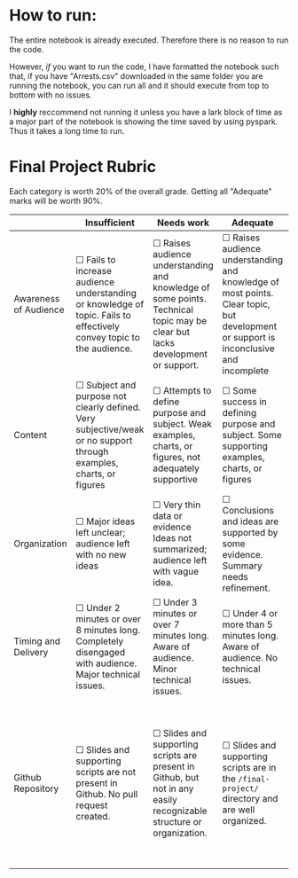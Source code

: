 # How to run:

The entire notebook is already executed. Therefore there is no reason to run the code. 

However, *if* you want to run the code, I have formatted the notebook such that, if you have "Arrests.csv" downloaded in the same folder you are running the notebook, you can run all and it should execute from top to bottom with no issues.

I **highly** reccommend not running it unless you have a lark block of time as a major part of the notebook is showing the time saved by using pyspark. Thus it takes a long time to run.

# Final Project Rubric

Each category is worth 20% of the overall grade.  Getting all "Adequate" marks will be worth 90%.

||Insufficient|Needs work|Adequate|Exemplary|
|---|---|---|---|---|
|Awareness of Audience|☐ Fails to increase audience understanding or knowledge of topic. Fails to effectively convey topic to the audience. |☐ Raises audience understanding and knowledge of some points. Technical topic may be clear but lacks development or support.|☐ Raises audience understanding and knowledge of most points. Clear topic, but development or support is inconclusive and incomplete|☐ Significantly increases audience understanding and knowledge of topic. Effectively conveys the technical topic to an audience|
|Content|☐ Subject and purpose not clearly defined. Very subjective/weak or no support through examples, charts, or figures|☐ Attempts to define purpose and subject. Weak examples, charts, or figures, not adequately supportive|☐ Some success in defining purpose and subject. Some supporting examples, charts, or figures|☐ Clear purpose and subject. Pertinent objective examples, charts, or figures|
|Organization|☐ Major ideas left unclear; audience left with no new ideas|☐ Very thin data or evidence Ideas not summarized; audience left with vague idea.|☐ Conclusions and ideas are  supported by some evidence. Summary needs refinement.|☐ Conclusions/ideas are supported by ample evidence. Major ideas are summarized; audience has full understanding of position.|
|Timing and Delivery|☐ Under 2 minutes or over 8 minutes long. Completely disengaged with audience. Major technical issues.|☐ Under 3 minutes or over 7 minutes long. Aware of audience. Minor technical issues.|☐ Under 4 or more than 5 minutes long. Aware of audience. No technical issues.|☐ Between 4 and 5 minutes long. Interacts with audience. No technical issues.|
|Github Repository|☐ Slides and supporting scripts are not present in Github. No pull request created.|☐ Slides and supporting scripts are present in Github, but not in any easily recognizable structure or organization.|☐ Slides and supporting scripts are in the `/final-project/` directory and are well organized.|☐ Slides and supporting scripts are in the `/final-project/` directory and are well organized. A `README.md` file exists with a summary of the project, description of every file in the folder, and a quick guide on running the code.|
